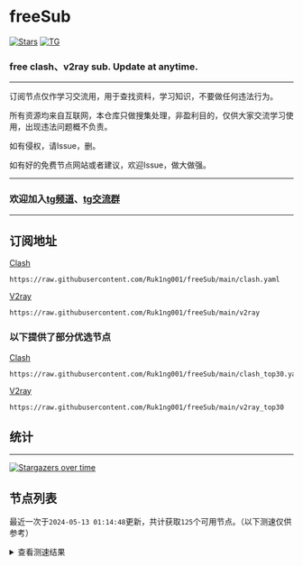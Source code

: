 # freeSub
[![Stars](https://img.shields.io/github/stars/Ruk1ng001/freeSub)](https://github.com/Ruk1ng001/freeSub/stargazers)
[![TG](https://img.shields.io/badge/Telegram-gray?logo=Telegram)](https://t.me/Ruk1ng001)
### free clash、v2ray sub. Update at anytime.

---

订阅节点仅作学习交流用，用于查找资料，学习知识，不要做任何违法行为。

所有资源均来自互联网，本仓库只做搜集处理，非盈利目的，仅供大家交流学习使用，出现违法问题概不负责。

如有侵权，请Issue，删。

如有好的免费节点网站或者建议，欢迎Issue，做大做强。

---

### 欢迎加入[tg频道](https://t.me/Ruk1ng001)、[tg交流群](https://t.me/+-e-b04EE5Cw2NmU1)

---

## 订阅地址
[Clash](https://raw.githubusercontent.com/Ruk1ng001/freeSub/main/clash.yaml)
```
https://raw.githubusercontent.com/Ruk1ng001/freeSub/main/clash.yaml
```
[V2ray](https://raw.githubusercontent.com/Ruk1ng001/freeSub/main/v2ray)
```
https://raw.githubusercontent.com/Ruk1ng001/freeSub/main/v2ray
```
### 以下提供了部分优选节点

[Clash](https://raw.githubusercontent.com/Ruk1ng001/freeSub/main/clash_top30.yaml)
```
https://raw.githubusercontent.com/Ruk1ng001/freeSub/main/clash_top30.yaml
```
[V2ray](https://raw.githubusercontent.com/Ruk1ng001/freeSub/main/v2ray_top30)
```
https://raw.githubusercontent.com/Ruk1ng001/freeSub/main/v2ray_top30
```

## 统计

---

[![Stargazers over time](https://starchart.cc/Ruk1ng001/freeSub.svg)](https://starchart.cc/Ruk1ng001/freeSub)

## 节点列表

最近一次于`2024-05-13 01:14:48`更新，共计获取`125`个可用节点。（以下测速仅供参考）

<details> <summary>查看测速结果</summary>

| 序号 | 节点 | 带宽 | 延迟 |
|:--:|:--:|:--:|:--:|
 | 1 | github.com/Ruk1ng001_1849366068 | 1.64MB/s | 477.00ms |
 | 2 | github.com/Ruk1ng001_3322493148 | 1.64MB/s | 436.00ms |
 | 3 | github.com/Ruk1ng001_1278174278 | 1.46MB/s | 516.00ms |
 | 4 | github.com/Ruk1ng001_4224814787 | 1.15MB/s | 486.00ms |
 | 5 | github.com/Ruk1ng001_1105575492 | 1.08MB/s | 520.00ms |
 | 6 | github.com/Ruk1ng001_4140861531 | 957.32KB/s | 605.00ms |
 | 7 | github.com/Ruk1ng001_1238702783 | 920.52KB/s | 761.00ms |
 | 8 | github.com/Ruk1ng001_2004102139 | 909.93KB/s | 554.00ms |
 | 9 | github.com/Ruk1ng001_2686558329 | 902.65KB/s | 766.00ms |
 | 10 | github.com/Ruk1ng001_3718927122 | 858.88KB/s | 448.00ms |
 | 11 | github.com/Ruk1ng001_1537578765 | 846.66KB/s | 493.00ms |
 | 12 | github.com/Ruk1ng001_3934250345 | 815.36KB/s | 555.00ms |
 | 13 | github.com/Ruk1ng001_3617853271 | 779.77KB/s | 822.00ms |
 | 14 | github.com/Ruk1ng001_2962427332 | 764.10KB/s | 720.00ms |
 | 15 | github.com/Ruk1ng001_2245605695 | 719.92KB/s | 411.00ms |
 | 16 | github.com/Ruk1ng001_2690750277 | 716.37KB/s | 456.00ms |
 | 17 | github.com/Ruk1ng001_2533587589 | 706.78KB/s | 404.00ms |
 | 18 | github.com/Ruk1ng001_796916901 | 691.36KB/s | 779.00ms |
 | 19 | github.com/Ruk1ng001_672420405 | 689.74KB/s | 545.00ms |
 | 20 | github.com/Ruk1ng001_2736780227 | 680.32KB/s | 689.00ms |
 | 21 | github.com/Ruk1ng001_2493423974 | 674.95KB/s | 993.00ms |
 | 22 | github.com/Ruk1ng001_34491053 | 666.31KB/s | 827.00ms |
 | 23 | github.com/Ruk1ng001_3969388361 | 665.92KB/s | 857.00ms |
 | 24 | github.com/Ruk1ng001_3664318348 | 622.75KB/s | 1212.00ms |
 | 25 | github.com/Ruk1ng001_149570347 | 612.42KB/s | 882.00ms |
 | 26 | github.com/Ruk1ng001_2163870954 | 610.43KB/s | 711.00ms |
 | 27 | github.com/Ruk1ng001_1708283347 | 588.83KB/s | 718.00ms |
 | 28 | github.com/Ruk1ng001_3100793083 | 575.78KB/s | 1120.00ms |
 | 29 | github.com/Ruk1ng001_830123966 | 566.45KB/s | 744.00ms |
 | 30 | github.com/Ruk1ng001_3197405540 | 566.44KB/s | 909.00ms |
 | 31 | github.com/Ruk1ng001_3269662008 | 553.53KB/s | 765.00ms |
 | 32 | github.com/Ruk1ng001_628343702 | 552.05KB/s | 541.00ms |
 | 33 | github.com/Ruk1ng001_3402559863 | 551.34KB/s | 1122.00ms |
 | 34 | github.com/Ruk1ng001_282637129 | 546.82KB/s | 1220.00ms |
 | 35 | github.com/Ruk1ng001_2194615537 | 545.27KB/s | 1443.00ms |
 | 36 | github.com/Ruk1ng001_1855538875 | 539.98KB/s | 779.00ms |
 | 37 | github.com/Ruk1ng001_708020161 | 536.15KB/s | 713.00ms |
 | 38 | github.com/Ruk1ng001_2308501734 | 528.21KB/s | 1463.00ms |
 | 39 | github.com/Ruk1ng001_500483921 | 525.74KB/s | 740.00ms |
 | 40 | github.com/Ruk1ng001_2388744676 | 509.91KB/s | 706.00ms |
 | 41 | github.com/Ruk1ng001_459534470 | 507.30KB/s | 1501.00ms |
 | 42 | github.com/Ruk1ng001_3248145375 | 496.72KB/s | 1165.00ms |
 | 43 | github.com/Ruk1ng001_4292422048 | 495.90KB/s | 881.00ms |
 | 44 | github.com/Ruk1ng001_1034331182 | 494.40KB/s | 1548.00ms |
 | 45 | github.com/Ruk1ng001_2054894954 | 490.93KB/s | 1527.00ms |
 | 46 | github.com/Ruk1ng001_1472351678 | 486.09KB/s | 1580.00ms |
 | 47 | github.com/Ruk1ng001_2786507262 | 480.55KB/s | 1016.00ms |
 | 48 | github.com/Ruk1ng001_4239308497 | 474.03KB/s | 1265.00ms |
 | 49 | github.com/Ruk1ng001_402196054 | 447.36KB/s | 937.00ms |
 | 50 | github.com/Ruk1ng001_2223018783 | 432.99KB/s | 395.00ms |
 | 51 | github.com/Ruk1ng001_4135834119 | 389.73KB/s | 1202.00ms |
 | 52 | github.com/Ruk1ng001_524000952 | 383.78KB/s | 1678.00ms |
 | 53 | github.com/Ruk1ng001_777700868 | 367.29KB/s | 1090.00ms |
 | 54 | github.com/Ruk1ng001_236879713 | 362.11KB/s | 1159.00ms |
 | 55 | github.com/Ruk1ng001_1855943804 | 360.57KB/s | 1887.00ms |
 | 56 | github.com/Ruk1ng001_3470745775 | 351.04KB/s | 1166.00ms |
 | 57 | github.com/Ruk1ng001_218289681 | 345.92KB/s | 927.00ms |
 | 58 | github.com/Ruk1ng001_3907987010 | 337.79KB/s | 753.00ms |
 | 59 | github.com/Ruk1ng001_3452338559 | 336.52KB/s | 898.00ms |
 | 60 | github.com/Ruk1ng001_1036870570 | 336.47KB/s | 1817.00ms |
 | 61 | github.com/Ruk1ng001_2193625575 | 336.02KB/s | 1798.00ms |
 | 62 | github.com/Ruk1ng001_233576226 | 334.80KB/s | 880.00ms |
 | 63 | github.com/Ruk1ng001_436660577 | 334.12KB/s | 1335.00ms |
 | 64 | github.com/Ruk1ng001_2892171356 | 328.42KB/s | 1144.00ms |
 | 65 | github.com/Ruk1ng001_1108544810 | 322.22KB/s | 816.00ms |
 | 66 | github.com/Ruk1ng001_2013146544 | 315.21KB/s | 893.00ms |
 | 67 | github.com/Ruk1ng001_1388672434 | 309.35KB/s | 1972.00ms |
 | 68 | github.com/Ruk1ng001_3548889771 | 309.09KB/s | 526.00ms |
 | 69 | github.com/Ruk1ng001_307022608 | 300.44KB/s | 1957.00ms |
 | 70 | github.com/Ruk1ng001_1422081840 | 294.96KB/s | 1927.00ms |
 | 71 | github.com/Ruk1ng001_2963130294 | 289.70KB/s | 1965.00ms |
 | 72 | github.com/Ruk1ng001_3362580199 | 271.89KB/s | 1324.00ms |
 | 73 | github.com/Ruk1ng001_1616468470 | 264.71KB/s | 1388.00ms |
 | 74 | github.com/Ruk1ng001_4293470893 | 263.09KB/s | 1232.00ms |
 | 75 | github.com/Ruk1ng001_1733174884 | 259.99KB/s | 2044.00ms |
 | 76 | github.com/Ruk1ng001_3392725797 | 255.43KB/s | 616.00ms |
 | 77 | github.com/Ruk1ng001_2112254635 | 251.43KB/s | 1189.00ms |
 | 78 | github.com/Ruk1ng001_1658202397 | 248.61KB/s | 834.00ms |
 | 79 | github.com/Ruk1ng001_4225185103 | 246.43KB/s | 1487.00ms |
 | 80 | github.com/Ruk1ng001_536822818 | 234.79KB/s | 1831.00ms |
 | 81 | github.com/Ruk1ng001_4251118299 | 231.78KB/s | 2073.00ms |
 | 82 | github.com/Ruk1ng001_1964030541 | 217.55KB/s | 1627.00ms |
 | 83 | github.com/Ruk1ng001_1903292082 | 209.84KB/s | 1255.00ms |
 | 84 | github.com/Ruk1ng001_1151839670 | 192.98KB/s | 1200.00ms |
 | 85 | github.com/Ruk1ng001_2578079542 | 190.39KB/s | 1784.00ms |
 | 86 | github.com/Ruk1ng001_24015290 | 189.21KB/s | 1250.00ms |
 | 87 | github.com/Ruk1ng001_1704870201 | 187.33KB/s | 1134.00ms |
 | 88 | github.com/Ruk1ng001_2725052174 | 184.30KB/s | 1560.00ms |
 | 89 | github.com/Ruk1ng001_2073783191 | 181.54KB/s | 1424.00ms |
 | 90 | github.com/Ruk1ng001_1170082256 | 173.65KB/s | 1445.00ms |
 | 91 | github.com/Ruk1ng001_3115135129 | 169.58KB/s | 1944.00ms |
 | 92 | github.com/Ruk1ng001_3323569273 | 159.59KB/s | 1116.00ms |
 | 93 | github.com/Ruk1ng001_3970925062 | 158.34KB/s | 1605.00ms |
 | 94 | github.com/Ruk1ng001_3432400797 | 155.84KB/s | 294.00ms |
 | 95 | github.com/Ruk1ng001_194184434 | 153.54KB/s | 1218.00ms |
 | 96 | github.com/Ruk1ng001_3802589557 | 153.02KB/s | 2027.00ms |
 | 97 | github.com/Ruk1ng001_2605417371 | 141.03KB/s | 1790.00ms |
 | 98 | github.com/Ruk1ng001_3469316866 | 140.04KB/s | 1062.00ms |
 | 99 | github.com/Ruk1ng001_3773318312 | 128.79KB/s | 2195.00ms |
 | 100 | github.com/Ruk1ng001_3590041943 | 125.13KB/s | 2212.00ms |
 | 101 | github.com/Ruk1ng001_1776984608 | 109.40KB/s | 1373.00ms |
 | 102 | github.com/Ruk1ng001_1673641397 | 106.11KB/s | 1588.00ms |
 | 103 | github.com/Ruk1ng001_2362022338 | 92.03KB/s | 121.00ms |
 | 104 | github.com/Ruk1ng001_1780867753 | 87.75KB/s | 408.00ms |
 | 105 | github.com/Ruk1ng001_3456663802 | 87.52KB/s | 995.00ms |
 | 106 | github.com/Ruk1ng001_3269726073 | 86.23KB/s | 2663.00ms |
 | 107 | github.com/Ruk1ng001_3889678921 | 85.19KB/s | 522.00ms |
 | 108 | github.com/Ruk1ng001_3844933833 | 85.06KB/s | 264.00ms |
 | 109 | github.com/Ruk1ng001_4105495620 | 84.87KB/s | 461.00ms |
 | 110 | github.com/Ruk1ng001_1079250985 | 84.10KB/s | 385.00ms |
 | 111 | github.com/Ruk1ng001_1058442384 | 71.38KB/s | 145.00ms |
 | 112 | github.com/Ruk1ng001_102931221 | 68.45KB/s | 2031.00ms |
 | 113 | github.com/Ruk1ng001_775476669 | 52.56KB/s | 1392.00ms |
 | 114 |  | N/A | N/A |
 | 115 |  | N/A | N/A |
 | 116 |  | N/A | N/A |
 | 117 |  | N/A | N/A |
 | 118 |  | N/A | N/A |
 | 119 |  | N/A | N/A |
 | 120 |  | N/A | N/A |
 | 121 |  | N/A | N/A |
 | 122 |  | N/A | N/A |
 | 123 |  | N/A | N/A |
 | 124 |  | N/A | N/A |
 | 125 |  | N/A | N/A |


</details>